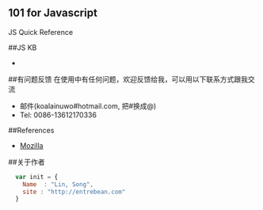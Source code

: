 ## 101 for Javascript
JS Quick Reference

##JS KB

* 

##有问题反馈
在使用中有任何问题，欢迎反馈给我，可以用以下联系方式跟我交流

* 邮件(koalainuwo#hotmail.com, 把#换成@)
* Tel: 0086-13612170336

##References

* [Mozilla](http://www.mozilla.com/) 

##关于作者

```javascript
  var init = {
    Name  : "Lin, Song",
    site : "http://entrebean.com"
  }
```